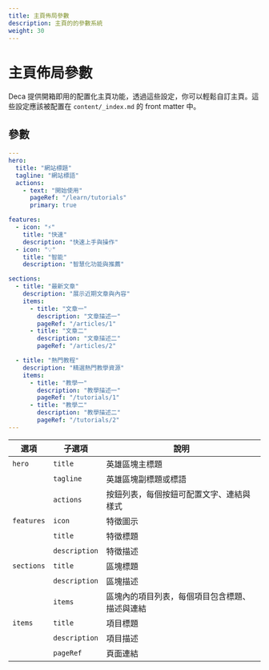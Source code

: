 ```yaml
---
title: 主頁佈局參數
description: 主頁的的參數系統
weight: 30
---
```


# 主頁佈局參數

Deca 提供開箱即用的配置化主頁功能，透過這些設定，你可以輕鬆自訂主頁。這些設定應該被配置在 `content/_index.md` 的 front matter 中。

## 參數

```yaml
---
hero:
  title: "網站標題"
  tagline: "網站標語"
  actions:
    - text: "開始使用"
      pageRef: "/learn/tutorials"
      primary: true

features:
  - icon: "⚡"
    title: "快速"
    description: "快速上手與操作"
  - icon: "💡"
    title: "智能"
    description: "智慧化功能與推薦"

sections:
  - title: "最新文章"
    description: "展示近期文章與內容"
    items:
      - title: "文章一"
        description: "文章描述一"
        pageRef: "/articles/1"
      - title: "文章二"
        description: "文章描述二"
        pageRef: "/articles/2"

  - title: "熱門教程"
    description: "精選熱門教學資源"
    items:
      - title: "教學一"
        description: "教學描述一"
        pageRef: "/tutorials/1"
      - title: "教學二"
        description: "教學描述二"
        pageRef: "/tutorials/2"
---
```

| 選項       | 子選項        | 說明                    |
|------------|---------------|-----------------------------|
| `hero`     | `title`       | 英雄區塊主標題                 |
|            | `tagline`     | 英雄區塊副標題或標語              |
|            | `actions`     | 按鈕列表，每個按鈕可配置文字、連結與樣式    |
| `features` | `icon`        | 特徵圖示                    |
|            | `title`       | 特徵標題                    |
|            | `description` | 特徵描述                    |
| `sections` | `title`       | 區塊標題                    |
|            | `description` | 區塊描述                    |
|            | `items`       | 區塊內的項目列表，每個項目包含標題、描述與連結 |
| `items`    | `title`       | 項目標題                    |
|            | `description` | 項目描述                    |
|            | `pageRef`     | 頁面連結                    |
